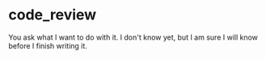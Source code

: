 # code_review

You ask what I want to do with it. I don't know yet, but I am sure I will know before I finish writing it.
